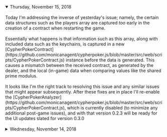 <details open>
<summary>Thursday, November 15, 2018</summary>
<br/>
Today I'm addressing the inverse of yesterday's issue; namely, the certain data structures such as the players array are captured <i>too</i> early in the creation of a contract when restarting the game.<br/>
<br/>
Essentially what happens is that information such as this array, along with included data such as the keychains, is captured in a new [CypherPokerContract](https://github.com/monicanagent/cypherpoker.js/blob/master/src/web/scripts/CypherPokerContract.js) instance before the data is generated. This causes a mismatch between the received contract, as generated by the dealer, and the local (in-game) data when comparing values like the shared prime modulus.<br/>
<br/>
It looks like I'm the right track to resolving this issue and any similar issues that might appear subsequently. After these fixes are in place I'll re-enable the [CypherPokerAnalyzer](https://github.com/monicanagent/cypherpoker.js/blob/master/src/web/scripts/CypherPokerContract.js), which is currently disabled (to minimize any additional post-game issues), and with that version 0.2.3 will be ready for the UI updates slated for version 0.3.0
</details>

<br/>

<details>
<summary>Wednesday, November 14, 2018</summary>
<br/>
One of the surprising problems addressed as part of the fix for issues #4 and #7 was that the EventDispatcher was not differentiating between functions in unique instances of classes (such as CypherPokerContract). As a result, events dispatched for an old instance (on game restart) would be received by a new one and vice versa. This may still be a problem moving forward and will need to be examined in greater detail.<br/>
<br/>
The next issue to be looked at was the contract data comparison within the CypherPokerContract class. One of the major causes of this was the inclusion of internal object properties such as the standard <code>toString</code> function which would not appear in contract data returned from the server. Because the server and local contract structures didn't match, further actions wouldn't be processed (as expected). Changes were made to bypass any <code>function</code> types during property comparison.<br/>
<br/>
Following this, I noted that event listeners in the CypherPokerContract class were all being added and removed together -- both game and P2P message listeners. While game event listeners were being handled at the correct time, the contract still needed to listen for "update" messages in order to fully complete. These two listener types were split up and inserted at the appropriate points in the code.<br/>
<br/>
In addition to this I observed that the server was registering contracts under incorrect dealers on subsequent rounds. After closer examination it became clear that this was happening because the associated table information was not being updated. While this was not an issue in the client, the server used the table information to determine player roles such as the dealer so on a restart (with a new dealer), the server would mis-register the contract to the old dealer. This has been updated and roles now appear to be handled correctly.<br/>
<br/>
The previous problem also appeared to a lesser degree in the client because data such as the players array and table object were not isolated between the contract and the game. In other words, the contract was using some of the game's data even after the game had ended and that data was subsequently updated (i.e. no longer correct for the contract). This data was added as internal copies within the CypherPokerContract instance so that it can complete in the background while a new hand (with updated data) begins.<br/>
<br/>
The game is now able to complete a full game (hand), but is not continuing past the point where a new contract is registered by the next dealer--no "agree" action is being processed by the other players. This is where I'm currently focusing my attention and I'm expecting subsequent actions to work correctly if this initial action can be successfully processed.
</details>

